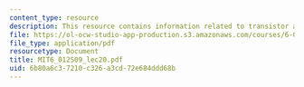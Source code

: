 ```yaml
---
content_type: resource
description: This resource contains information related to transistor amplifiers.
file: https://ol-ocw-studio-app-production.s3.amazonaws.com/courses/6-012-microelectronic-devices-and-circuits-spring-2009/6b80a6c37210c326a3cd72e684ddd68b_MIT6_012S09_lec20.pdf
file_type: application/pdf
resourcetype: Document
title: MIT6_012S09_lec20.pdf
uid: 6b80a6c3-7210-c326-a3cd-72e684ddd68b
---
```

